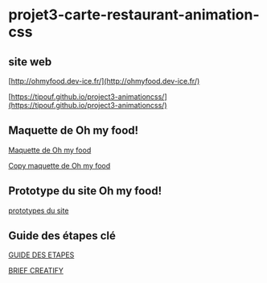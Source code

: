 # projet3-carte-restaurant-animation-css

## site web

[http://ohmyfood.dev-ice.fr/](http://ohmyfood.dev-ice.fr/)

[https://tipouf.github.io/project3-animationcss/](https://tipouf.github.io/project3-animationcss/)

## Maquette de Oh my food!

[Maquette de Oh my food](<https://www.figma.com/file/t4449fzDnwGYmzuwQdu87V/Maquettes-Ohmyfood-(mobile-et-desktop)?type=design&node-id=0-1&mode=design&t=Op56mq0AIazWFEeW-0>)

[Copy maquette de Oh my food](<https://www.figma.com/file/WCOU36G0kHIsvRh7vp8Nv2/Maquettes-Ohmyfood-(mobile-et-desktop)-(Copy)?type=design&mode=design>)

## Prototype du site Oh my food!

[prototypes du site](<https://www.figma.com/proto/t4449fzDnwGYmzuwQdu87V/Maquettes-Ohmyfood-(mobile-et-desktop)?node-id=25368-591&scaling=scale-down&page-id=0%3A1&starting-point-node-id=25368%3A591&show-proto-sidebar=1>)

## Guide des étapes clé

[GUIDE DES ETAPES](https://course.oc-static.com/projects/D%C3%A9veloppeur+Web/IW_P4+Animations+CSS+Ohmyfood/Guide+d%E2%80%99e%CC%81tapes+cle%CC%81s+%E2%80%93+Ame%CC%81liorez+l'interface+d'un+site+mobile+avec+des+animations+CSS.pdf)

[BRIEF CREATIFY](https://course.oc-static.com/projects/D%C3%A9veloppeur+Web/IW_P4+Animations+CSS+Ohmyfood/Brief+cr%C3%A9atif+site+Ohmyfood.pdf)
